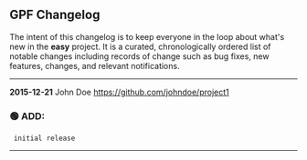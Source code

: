 ## GPF Changelog

The intent of this changelog is to keep everyone in the loop about
what's new in the **easy**  project. It is a curated, chronologically ordered
list of notable changes including records of change such as bug fixes,
new features, changes, and relevant notifications.

---
**2015-12-21**  John  Doe  <https://github.com/johndoe/project1>

### :green_circle: ADD:
     initial release
---

<!--
---
EXAMPLE:
**YYYY-MM-DD**  FIRSTNAME LASTNAME  <https://github.com/YOUR_SITE_NAME/YOUR_REPOSITORY_NAME

### :green_circle: ADD:
       + A new function was added that does this 
         great stuff
### :orange_circle: DIFF:
       + You might not like this but we changed how things work
### :red_circle: FIX:
       + did not work on several platforms, but now it works
         like it was intended to.  
-->
